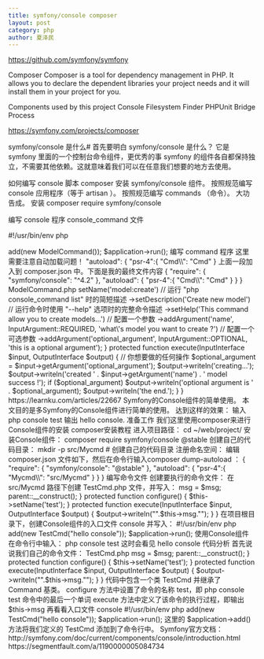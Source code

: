```yaml
---
title: symfony/console composer 
layout: post
category: php
author: 夏泽民
---
```

https://github.com/symfony/symfony

Composer
Composer is a tool for dependency management in PHP. It allows you to declare the dependent libraries your project needs and it will install them in your project for you.

Components used by this project
Console
Filesystem
Finder
PHPUnit Bridge
Process

https://symfony.com/projects/composer
<!-- more -->
symfony/console 是什么#
首先要明白 symfony/console 是什么？
它是 symfony 里面的一个控制台命令组件，更优秀的事 symfony 的组件各自都保持独立，不需要其他依赖。这就意味着我们可以在任意我们想要的地方去使用。

如何编写 console 脚本
composer 安装 symfony/console 组件。
按照规范编写 console 应用程序（等于 artisan ）。
按照规范编写 commands （命令）。
大功告成。
安装
composer require symfony/console

编写 console 程序
console_command 文件

#!/usr/bin/env php
<?php

require __DIR__.'/vendor/autoload.php';

use Symfony\Component\Console\Application;
use Cmd\ModelCommand;

$application = new Application();

// 注册我们编写的命令 (commands)
$application->add(new ModelCommand());

$application->run();
编写 command 程序
这里需要注意自动加载问题！

 "autoload": {
       "psr-4":{
           "Cmd\\": "Cmd"
       }
上面一段加入到 composer.json 中。下面是我的最终文件内容

{
    "require": {
        "symfony/console": "^4.2"
    },
    "autoload": {
       "psr-4":{
           "Cmd\\": "Cmd"
       }
   }
}
ModelCommand.php

<?php
namespace Cmd;

use Symfony\Component\Console\Command\Command;
use Symfony\Component\Console\Input\InputInterface;
use Symfony\Component\Console\Output\OutputInterface;
use Symfony\Component\Console\Input\InputArgument;

class ModelCommand extends Command
{
    protected function configure()
    {
        $this
            // 命令的名称 （"php console_command" 后面的部分）
            ->setName('model:create')
            // 运行 "php console_command list" 时的简短描述
            ->setDescription('Create new model')
            // 运行命令时使用 "--help" 选项时的完整命令描述
            ->setHelp('This command allow you to create models...')
            // 配置一个参数
            ->addArgument('name', InputArgument::REQUIRED, 'what\'s model you want to create ?')
            // 配置一个可选参数
            ->addArgument('optional_argument', InputArgument::OPTIONAL, 'this is a optional argument');
    }

    protected function execute(InputInterface $input, OutputInterface $output)
    {
        // 你想要做的任何操作
        $optional_argument = $input->getArgument('optional_argument');

        $output->writeln('creating...');
        $output->writeln('created ' . $input->getArgument('name') . ' model success !');

        if ($optional_argument)
            $output->writeln('optional argument is ' . $optional_argument);

        $output->writeln('the end.');
    }
}

https://learnku.com/articles/22667

Symfony的Console组件的简单使用。
本文目的是多Symfony的Console组件进行简单的使用。
达到这样的效果：

输入

php console test
输出

hello console.
准备工作
我们这里使用composer来进行Console组件的安装 composer安装教程

进入项目路径：

cd ~/web/project/
安装Console组件：

composer require symfony/console @stable
创建自己的代码目录：

mkdir -p src/Mycmd # 创建自己的代码目录
注册命名空间：
编辑 composer.json 文件如下，然后在命令行输入composer dump-autoload ：

{
   "require": {
       "symfony/console": "@stable"
   },
   "autoload": {
       "psr-4":{
           "Mycmd\\": "src/Mycmd"
       }
   }
}
编写命令文件
创建要执行的命令文件：
在 src/Mycmd 路径下创建 TestCmd.php 文件，并写入：

<?php

namespace Mycmd;

use Symfony\Component\Console\Command\Command;
use Symfony\Component\Console\Input\InputInterface;
use Symfony\Component\Console\Output\OutputInterface;

/**
 * 
 */
class TestCmd extends Command
{
    public function __construct($msg)
    {
        $this->msg = $msg;
        parent::__construct();
    }

    protected function configure()
    {
        $this->setName('test');
    }

    protected function execute(InputInterface $input, OutputInterface $output)
    {
        $output->writeln("<comment>".$this->msg."</comment>");
    }
}
在项目根目录下，创建Console组件的入口文件 console 并写入：

#!/usr/bin/env php
<?php

require __DIR__.'/vendor/autoload.php';

use Mycmd\TestCmd;
use Symfony\Component\Console\Application;

$application = new Application();
$application->add(new TestCmd("hello console"));
$application->run();
使用Console组件
在命令行中输入：

php console test
这时会看见

hello console
代码分析
首先说说我们自己的命令文件： TestCmd.php
<?php

namespace Mycmd;

use Symfony\Component\Console\Command\Command;
use Symfony\Component\Console\Input\InputInterface;
use Symfony\Component\Console\Output\OutputInterface;

/**
 * 
 */
class TestCmd extends Command
{
    public function __construct($msg)
    {
        $this->msg = $msg;
        parent::__construct();
    }

    protected function configure()
    {
        $this->setName('test');
    }

    protected function execute(InputInterface $input, OutputInterface $output)
    {
        $output->writeln("<comment>".$this->msg."</comment>");
    }
}
代码中包含一个类 TestCmd 并继承了 Command 基类。

configure 方法中设置了命令的名称 test，即 php console test 命令中的最后一个单词

execute 方法中定义了该命令的执行过程，即输出 $this->msg

再看看入口文件 console
#!/usr/bin/env php
<?php

require __DIR__.'/vendor/autoload.php';

use Mycmd\TestCmd;
use Symfony\Component\Console\Application;

$application = new Application();
$application->add(new TestCmd("hello console"));
$application->run();
这里的 $application->add() 方法将我们定义的 TestCmd 添加到了命令行中。

Symfony官方文档：
http://symfony.com/doc/current/components/console/introduction.html

https://segmentfault.com/a/1190000005084734
